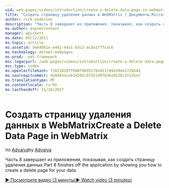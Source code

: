 ```yaml
---
uid: web-pages/videos/introduction/create-a-delete-data-page-in-webmatrix
title: "Создать страницу удаления данных в WebMatrix | Документы Microsoft"
author: rick-anderson
description: "Часть 8 завершает из приложения, показывая, как создать страницу удаления данных."
ms.author: aspnetcontent
manager: wpickett
ms.date: 04/12/2011
ms.topic: article
ms.assetid: 3e84d61e-e462-44a1-b3c2-ac8a1f7fcac6
ms.technology: dotnet-webpages
ms.prod: .net-framework
msc.legacyurl: /web-pages/videos/introduction/create-a-delete-data-page-in-webmatrix
msc.type: video
ms.openlocfilehash: 73821819ff688f90d527da921c09a39da172b64d
ms.sourcegitcommit: 9a9483aceb34591c97451997036a9120c3fe2baf
ms.translationtype: MT
ms.contentlocale: ru-RU
ms.lasthandoff: 11/10/2017
---
```

<a name="create-a-delete-data-page-in-webmatrix"></a><span data-ttu-id="16e7c-103">Создать страницу удаления данных в WebMatrix</span><span class="sxs-lookup"><span data-stu-id="16e7c-103">Create a Delete Data Page in WebMatrix</span></span>
====================
<span data-ttu-id="16e7c-104">по [Advaiya](https://twitter.com/Advaiyasolns)</span><span class="sxs-lookup"><span data-stu-id="16e7c-104">by [Advaiya](https://twitter.com/Advaiyasolns)</span></span>

<span data-ttu-id="16e7c-105">Часть 8 завершает из приложения, показывая, как создать страницу удаления данных.</span><span class="sxs-lookup"><span data-stu-id="16e7c-105">Part 8 finishes off the application by showing you how to create a delete page for your data.</span></span>

[<span data-ttu-id="16e7c-106">&#9654; Посмотрите видео (3 минуты)</span><span class="sxs-lookup"><span data-stu-id="16e7c-106">&#9654; Watch video (3 minutes)</span></span>](https://channel9.msdn.com/Blogs/ASP-NET-Site-Videos/create-a-delete-data-page-in-webmatrix)
